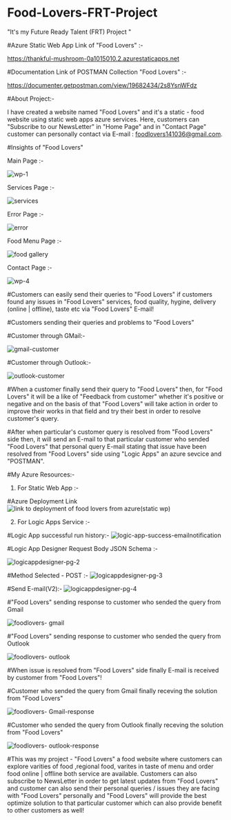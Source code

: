 # Food-Lovers-FRT-Project
"It's my Future Ready Talent (FRT) Project "




#Azure Static Web App Link of "Food Lovers" :- 

https://thankful-mushroom-0a1015010.2.azurestaticapps.net




#Documentation Link of POSTMAN Collection "Food Lovers" :-

https://documenter.getpostman.com/view/19682434/2s8YsnWFdz




#About Project:-






I have created a website named "Food Lovers" and it's a static - food website using static web apps azure services. Here, customers can "Subscribe to our NewsLetter" in "Home Page" and in "Contact Page" customer can personally contact via E-mail : foodlovers141036@gmail.com.



#Insights of "Food Lovers" 

Main Page :-

![wp-1](https://user-images.githubusercontent.com/110100411/203399639-cfe3e091-e044-4f24-9b4e-af92cc528d9e.png)

Services Page :- 

![services](https://user-images.githubusercontent.com/110100411/203401614-f620961c-f9ac-4887-ae57-de8c8272a32a.png)

Error Page :-

![error](https://user-images.githubusercontent.com/110100411/203403381-fe3c2f62-e7ce-4833-aedb-aebe17a7c74a.png)

Food Menu Page :-

![food gallery](https://user-images.githubusercontent.com/110100411/203403401-6d87d2a8-7380-46a1-aa95-bb7795e02193.png)

Contact Page :-

![wp-4](https://user-images.githubusercontent.com/110100411/203401814-bc185e92-f23b-4d09-b89e-596833fa17db.png)






#Customers can easily send their queries to "Food Lovers" if customers found any issues in "Food Lovers" services, food quality, hygine, delivery (online | offline), taste etc via "Food Lovers" E-mail!


#Customers sending their queries and problems to "Food Lovers"

#Customer through GMail:-

![gmail-customer](https://user-images.githubusercontent.com/110100411/203407161-14b3b111-a2e1-471e-a02d-20aacae10902.png)

#Customer through Outlook:-

![outlook-customer](https://user-images.githubusercontent.com/110100411/203407175-3e424d91-dbb9-444f-a3f5-d6e5f7251e23.png)



#When a customer finally send their query to "Food Lovers" then, for "Food Lovers" it will be a like of "Feedback from customer" whether it's positive or negative and on the basis of that "Food Lovers" will take action in order to improve their works in that field and try their best in order to resolve customer's query.





#After when particular's customer query is resolved from "Food Lovers" side then, it will send an E-mail to that particular customer who sended "Food Lovers" that personal query E-mail stating that issue have been resolved from "Food Lovers" side using "Logic Apps" an azure sevcice and "POSTMAN".



#My Azure Resources:-

1) For Static Web App :-


#Azure Deployment Link
![link to deployment of food lovers from azure(static wp)](https://user-images.githubusercontent.com/110100411/203708061-e3e9bf58-3002-4eb8-a73b-d610b93ddd76.png)





2) For Logic Apps Service :-


#Logic App successful run history:-
![logic-app-success-emailnotification](https://user-images.githubusercontent.com/110100411/203708105-5fb78cab-1d8b-4f6d-affe-0337d3795a8e.png)

#Logic App Designer Request Body JSON Schema :-

![logicappdesigner-pg-2](https://user-images.githubusercontent.com/110100411/203708145-0ca58066-3126-4da5-920d-47658504bb6a.png)



#Method Selected - POST :- 
![logicappdesigner-pg-3](https://user-images.githubusercontent.com/110100411/203708185-3141e85b-519e-4174-b7e6-fde7e0ce0539.png)


#Send E-mail(V2):-
![logicappdesigner-pg-4](https://user-images.githubusercontent.com/110100411/203708200-a2fe8378-2141-41e4-af88-71827401387f.png)


#"Food Lovers" sending response to customer who sended the query from Gmail


![foodlovers- gmail](https://user-images.githubusercontent.com/110100411/203408386-42925798-6d09-4074-83c9-86a3c6bf3ac3.png)


#"Food Lovers" sending response to customer who sended the query from Outlook


![foodlovers- outlook](https://user-images.githubusercontent.com/110100411/203408402-2cf1585a-2a7e-4e50-baeb-d02973a78ddc.png)



#When issue is resolved from "Food Lovers" side finally E-mail is received by customer from "Food Lovers"!



#Customer who sended the query from Gmail finally receving the solution from "Food Lovers"

![foodlovers- Gmail-response](https://user-images.githubusercontent.com/110100411/203408421-4020d125-875d-489f-87c9-8a374e18c594.png)




#Customer who sended the query from Outlook finally receving the solution from "Food Lovers"



![foodlovers- outlook-response](https://user-images.githubusercontent.com/110100411/203408414-837019ed-c83c-4927-a7b6-e7d11054586c.png)




#This was my project - "Food Lovers" a food website where customers can explore varities of food ,regional food, varites in taste of menu and order food online | offline both service are available. Customers can also subscribe to NewsLetter in order to get latest updates from "Food Lovers" and customer can also send their personal queries / issues they are facing with "Food Lovers" personally and "Food Lovers" will provide the best optimize solution to that particular customer which can also provide benefit to other customers as well!
